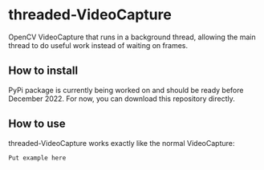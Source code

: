 # threaded-VideoCapture
OpenCV VideoCapture that runs in a background thread, allowing the main thread to do useful work instead 
of waiting on frames.

## How to install
PyPi package is currently being worked on and should be ready before December 2022. For now, you can
download this repository directly.

## How to use
threaded-VideoCapture works exactly like the normal VideoCapture:
```
Put example here
```
